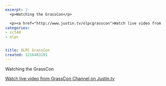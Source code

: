 ```yaml
---
excerpt: |-
  <p>Watching the GrassCon</p>

  <p><a href="http://www.justin.tv/olpcgrasscon">Watch live video from GrassCon Channel on Justin.tv</a></p>
categories:
- ict4d
- olpc


title: OLPC GrassCon
created: 1216483101
---
```

<p>Watching the GrassCon</p>

<p><a href="http://www.justin.tv/olpcgrasscon">Watch live video from GrassCon Channel on Justin.tv</a></p>
